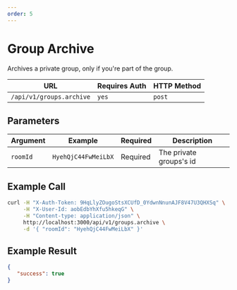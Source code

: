 ```yaml
---
order: 5
---
```


# Group Archive 
Archives a private group, only if you're part of the group.

| URL | Requires Auth | HTTP Method |
| --- | ------------- | ----------- |
| `/api/v1/groups.archive` | `yes` | `post` |

## Parameters
| Argument | Example | Required | Description |
| -------- | ------- | -------- | ----------- |
| `roomId` | `HyehQjC44FwMeiLbX` | Required | The private groups's id |

## Example Call
```bash
curl -H "X-Auth-Token: 9HqLlyZOugoStsXCUfD_0YdwnNnunAJF8V47U3QHXSq" \
     -H "X-User-Id: aobEdbYhXfu5hkeqG" \
     -H "Content-type: application/json" \
     http://localhost:3000/api/v1/groups.archive \
     -d '{ "roomId": "HyehQjC44FwMeiLbX" }'
```

## Example Result
```json
{
   "success": true
}
```
